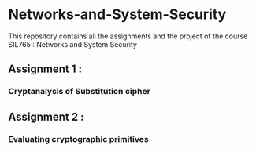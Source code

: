 # Networks-and-System-Security
This repository contains all the assignments and the project of the course SIL765 : Networks and System Security

## Assignment 1 :  
### Cryptanalysis of Substitution cipher

## Assignment 2 :  
### Evaluating cryptographic primitives
